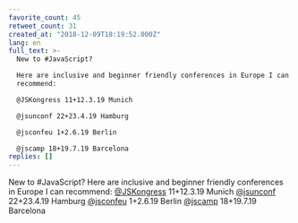 ```yaml
---
favorite_count: 45
retweet_count: 31
created_at: "2018-12-09T18:19:52.000Z"
lang: en
full_text: >-
  New to #JavaScript?

  Here are inclusive and beginner friendly conferences in Europe I can
  recommend:

  @JSKongress 11+12.3.19 Munich

  @jsunconf 22+23.4.19 Hamburg

  @jsconfeu 1+2.6.19 Berlin

  @jscamp 18+19.7.19 Barcelona
replies: []
---
```


New to #JavaScript? Here are inclusive and beginner friendly conferences in
Europe I can recommend: [@JSKongress](https://twitter.com/JSKongress) 11+12.3.19
Munich [@jsunconf](https://twitter.com/jsunconf) 22+23.4.19 Hamburg
[@jsconfeu](https://twitter.com/jsconfeu) 1+2.6.19 Berlin
[@jscamp](https://twitter.com/jscamp) 18+19.7.19 Barcelona
